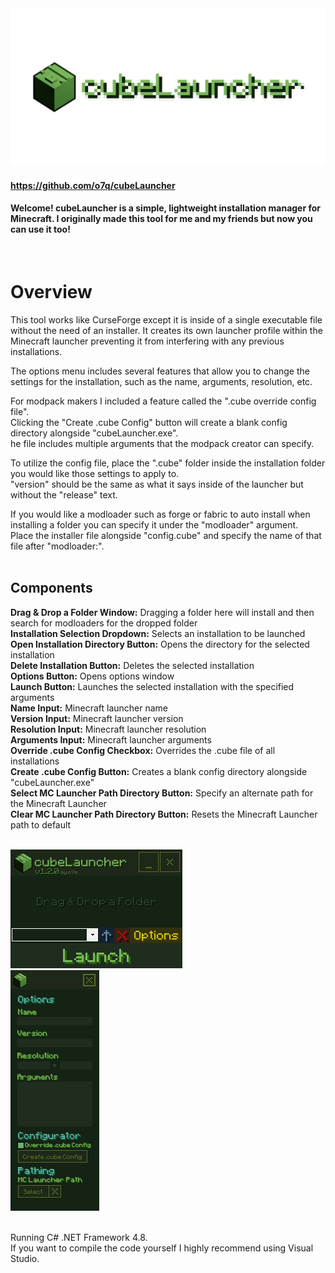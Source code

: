 <img src="images/gitbanner.png"/>

#### https://github.com/o7q/cubeLauncher
#### Welcome! cubeLauncher is a simple, lightweight installation manager for Minecraft. I originally made this tool for me and my friends but now you can use it too!
<br>

# Overview
This tool works like CurseForge except it is inside of a single executable file without the need of an installer. It creates its own launcher profile within the Minecraft launcher preventing it from interfering with any previous installations.

The options menu includes several features that allow you to change the settings for the installation, such as the name, arguments, resolution, etc.

For modpack makers I included a feature called the ".cube override config file".\
Clicking the "Create .cube Config" button will create a blank config directory alongside "cubeLauncher.exe".\
he file includes multiple arguments that the modpack creator can specify.

To utilize the config file, place the ".cube" folder inside the installation folder you would like those settings to apply to.\
"version" should be the same as what it says inside of the launcher but without the "release" text.

If you would like a modloader such as forge or fabric to auto install when installing a folder you can specify it under the "modloader" argument.\
Place the installer file alongside "config.cube" and specify the name of that file after "modloader:".\
<br>

## <b>Components</b>
<b>Drag & Drop a Folder Window:</b> Dragging a folder here will install and then search for modloaders for the dropped folder\
<b>Installation Selection Dropdown:</b> Selects an installation to be launched\
<b>Open Installation Directory Button:</b> Opens the directory for the selected installation\
<b>Delete Installation Button:</b> Deletes the selected installation\
<b>Options Button:</b> Opens options window\
<b>Launch Button:</b> Launches the selected installation with the specified arguments\
<b>Name Input:</b> Minecraft launcher name\
<b>Version Input:</b> Minecraft launcher version\
<b>Resolution Input:</b> Minecraft launcher resolution\
<b>Arguments Input:</b> Minecraft launcher arguments\
<b>Override .cube Config Checkbox:</b> Overrides the .cube file of all installations\
<b>Create .cube Config Button:</b> Creates a blank config directory alongside "cubeLauncher.exe"\
<b>Select MC Launcher Path Directory Button:</b> Specify an alternate path for the Minecraft Launcher\
<b>Clear MC Launcher Path Directory Button:</b> Resets the Minecraft Launcher path to default\
<br>

<img src="images/v120/v120.png"/>\
<img src="images/v120/v120_2.png"/>\
<br>

Running C# .NET Framework 4.8.\
If you want to compile the code yourself I highly recommend using Visual Studio.